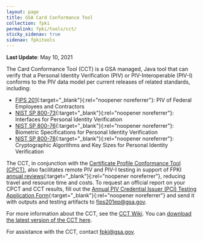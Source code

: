 ```yaml
---
layout: page
title: GSA Card Conformance Tool
collection: fpki
permalink: fpki/tools/cct/
sticky_sidenav: true
sidenav: fpkitools
---
```

**Last Update**: May 10, 2021

The Card Conformance Tool (CCT) is a GSA managed, Java tool that can verify that a Personal Identity Verification (PIV) or PIV-Interoperable (PIV-I) conforms to the PIV data model per current releases of related standards, including:

- [FIPS 201](https://csrc.nist.gov/publications/detail/fips/201/2/final){:target="_blank"}{:rel="noopener noreferrer"}: PIV of Federal Employees and Contractors
- [NIST SP 800-73](https://csrc.nist.gov/publications/detail/sp/800-73/4/final){:target="_blank"}{:rel="noopener noreferrer"}: Interfaces for Personal Identity Verification
- [NIST SP 800-76](https://csrc.nist.gov/publications/detail/sp/800-76/2/final){:target="_blank"}{:rel="noopener noreferrer"}: Biometric Specifications for Personal Identity Verification
- [NIST SP 800-78](https://csrc.nist.gov/publications/detail/sp/800-78/4/final){:target="_blank"}{:rel="noopener noreferrer"}: Cryptographic Algorithms and Key Sizes for Personal Identity Verification

The CCT, in conjunction with the [Certificate Profile Conformance Tool (CPCT)](../cpct), also facilitates remote PIV and PIV-I testing in support of FPKI [annual reviews](https://www.idmanagement.gov/community/fpki-cas-audit-info/){:target="_blank"}{:rel="noopener noreferrer"}, reducing travel and resource time and costs. To request an official report on your CPCT and CCT results, fill out the [Annual PIV Credential Issuer (PCI) Testing Application Form](https://www.idmanagement.gov/fpki-annual-card-testing-application/){:target="_blank"}{:rel="noopener noreferrer"} and send it with outputs and testing artifacts to fips201ep@gsa.gov.

For more information about the CCT, see the [CCT Wiki](https://github.com/GSA/piv-conformance/wiki). You can [download the latest version of the CCT here](https://github.com/GSA/piv-conformance/releases).

For assistance with the CCT, contact fpki@gsa.gov.
